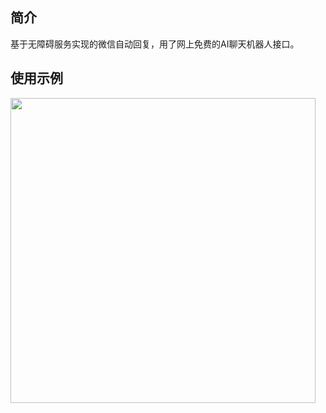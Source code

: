 ## 简介

​	基于无障碍服务实现的微信自动回复，用了网上免费的AI聊天机器人接口。

## 使用示例

<img src="./wechat_auto_reply_example.gif" align="left" width="488"/>